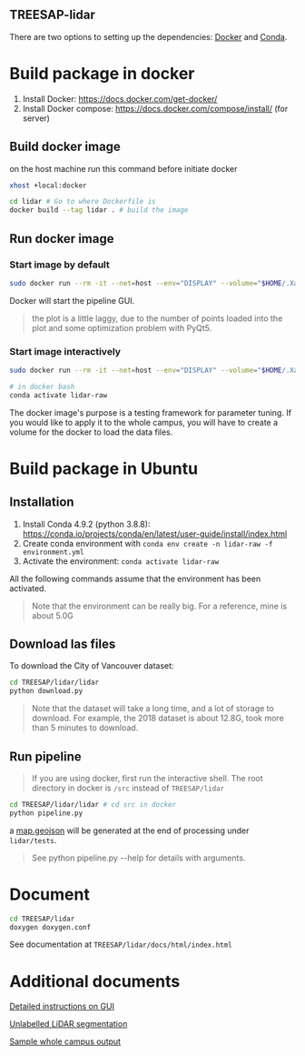 TREESAP-lidar
---
There are two options to setting up the dependencies: [Docker](build-package-in-docker) and [Conda](build-package-in-ubuntu). 


# Build package in docker

1. Install Docker: https://docs.docker.com/get-docker/
2. Install Docker compose: https://docs.docker.com/compose/install/ (for server)

## Build docker image
on the host machine run this command before initiate docker
```bash
xhost +local:docker
```

```bash
cd lidar # Go to where Dockerfile is 
docker build --tag lidar . # build the image
```

## Run docker image
### Start image by default
```bash
sudo docker run --rm -it --net=host --env="DISPLAY" --volume="$HOME/.Xauthority:/root/.Xauthority:rw" --device /dev/dri/ --security-opt seccomp=./docker/chrome.json --privileged lidar
```
Docker will start the pipeline GUI.
> the plot is a little laggy, due to the number of points loaded into the plot and some optimization problem with PyQt5.

### Start image interactively
```bash
sudo docker run --rm -it --net=host --env="DISPLAY" --volume="$HOME/.Xauthority:/root/.Xauthority:rw" --device /dev/dri/ --security-opt seccomp=./docker/chrome.json --privileged lidar /bin/bash

# in docker bash
conda activate lidar-raw
```
The docker image's purpose is a testing framework for parameter tuning. If you would like to apply it to the whole campus, you will have to create a volume for the docker to load the data files. 

# Build package in Ubuntu

## Installation

1. Install Conda 4.9.2 (python 3.8.8): https://conda.io/projects/conda/en/latest/user-guide/install/index.html
2. Create conda environment with `conda env create -n lidar-raw -f environment.yml`
3. Activate the environment: `conda activate lidar-raw`

All the following commands assume that the environment has been activated. 

> Note that the environment can be really big. For a reference, mine is about 5.0G

## Download las files 

To download the City of Vancouver dataset:
```bash
cd TREESAP/lidar/lidar 
python download.py  
```
> Note that the dataset will take a long time, and a lot of storage to download. For example, the 2018 dataset is about 12.8G, took more than 5 minutes to download.

## Run pipeline

> If you are using docker, first run the interactive shell. The root directory in docker is `/src` instead of `TREESAP/lidar`
```bash
cd TREESAP/lidar/lidar # cd src in docker
python pipeline.py
``` 

a [map.geojson](lidar/../tests/map.geojson) will be generated at the end of processing under `lidar/tests`. 

> See python pipeline.py --help for details with arguments. 

# Document 

```bash
cd TREESAP/lidar 
doxygen doxygen.conf
```
See documentation at `TREESAP/lidar/docs/html/index.html`

# Additional documents

[Detailed instructions on GUI](./resource/GUI.md)

[Unlabelled LiDAR segmentation](./resource/SEGMENTATION.md)

[Sample whole campus output](../lidar/tests/sample_map.geojson)

